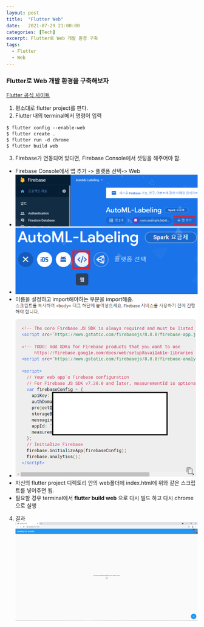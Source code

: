 ```yaml
---
layout: post
title:  "Flutter Web"
date:   2021-07-29 21:00:00
categories: [Tech]
excerpt: Flutter로 Web 개발 환경 구축
tags:
  - Flutter
  - Web
---
```


### Flutter로 Web 개발 환경을 구축해보자

[Flutter 공식 사이트](https://flutter-ko.dev/docs/get-started/web)

1. 평소대로 flutter project를 판다.
2. Flutter 내의 terminal에서 명령어 입력
```
$ flutter config --enable-web
$ flutter create .
$ flutter run -d chrome
$ flutter build web
```
3. Firebase가 연동되어 있다면, Firebase Console에서 셋팅을 해주어야 함.
  - Firebase Console에서 앱 추가 -> 플랫폼 선택-> Web
  - ![firebase1](/assets/images/flutter_web/firebase1.png) 
  - ![firebase2](/assets/images/flutter_web/firebase2.png) 
  - 이름을 설정하고 import해야하는 부분을 import해줌.
  - ![firebase3](/assets/images/flutter_web/firebase3.png) 
  - 자신의 flutter project 디렉토리 안의 web폴더에 index.html에 위와 같은 스크립트를 넣어주면 됨.  
  - 필요할 경우 terminal에서 **flutter build web** 으로 다시 빌드 하고 다시 chrome으로 실행
4. 결과  
![firebase4](/assets/images/flutter_web/firebase4.PNG)  